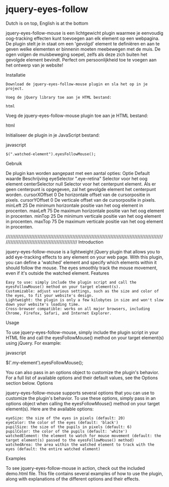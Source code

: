 # jquery-eyes-follow

Dutch is on top, English is at the bottom

jquery-eyes-follow-mouse is een lichtgewicht plugin waarmee je eenvoudig oog-tracking effecten kunt toevoegen aan elk element op een webpagina. De plugin stelt je in staat om een 'gevolgd' element te definiëren en aan te geven welke elementen er binnenin moeten meebewegen met de muis. De ogen volgen de muisbeweging soepel, zelfs als deze zich buiten het gevolgde element bevindt. Perfect om persoonlijkheid toe te voegen aan het ontwerp van je website!

Installatie

    Download de jquery-eyes-follow-mouse plugin en sla het op in je project.

    Voeg de jQuery library toe aan je HTML bestand:

    html

<script src="https://code.jquery.com/jquery-3.6.0.min.js"></script>

Voeg de jquery-eyes-follow-mouse plugin toe aan je HTML bestand:

html

<script src="jquery-eyes-follow-mouse.js"></script>

Initialiseer de plugin in je JavaScript bestand:

javascript

    $(".watched-element").eyesFollowMouse();

Gebruik

De plugin kan worden aangepast met een aantal opties:
Optie	Default waarde	Beschrijving
eyeSelector	".eye-retina"	Selector voor het oog element
centerSelector	null	Selector voor het centerpunt element. Als er geen centerpunt is opgegeven, zal het gevolgde element het centerpunt worden.
cursorXOffset	0	De horizontale offset van de cursorpositie in pixels.
cursorYOffset	0	De verticale offset van de cursorpositie in pixels.
minLeft	25	De minimum horizontale positie van het oog element in procenten.
maxLeft	75	De maximum horizontale positie van het oog element in procenten.
minTop	25	De minimum verticale positie van het oog element in procenten.
maxTop	75	De maximum verticale positie van het oog element in procenten.


////////////////////////////////////////////////////////////////////////////////////////////////////////////////////////////////////////////////
Introduction

jquery-eyes-follow-mouse is a lightweight jQuery plugin that allows you to add eye-tracking effects to any element on your web page. With this plugin, you can define a 'watched' element and specify which elements within it should follow the mouse. The eyes smoothly track the mouse movement, even if it's outside the watched element.
Features

    Easy to use: simply include the plugin script and call the eyesFollowMouse() method on your target element(s).
    Customizable: adjust various settings, such as the size and color of the eyes, to fit your website's design.
    Lightweight: the plugin is only a few kilobytes in size and won't slow down your website's loading time.
    Cross-browser compatible: works on all major browsers, including Chrome, Firefox, Safari, and Internet Explorer.

Usage

To use jquery-eyes-follow-mouse, simply include the plugin script in your HTML file and call the eyesFollowMouse() method on your target element(s) using jQuery. For example:

javascript

$('.my-element').eyesFollowMouse();

You can also pass in an options object to customize the plugin's behavior. For a full list of available options and their default values, see the Options section below.
Options

jquery-eyes-follow-mouse supports several options that you can use to customize the plugin's behavior. To use these options, simply pass in an options object when calling the eyesFollowMouse() method on your target element(s). Here are the available options:

    eyeSize: the size of the eyes in pixels (default: 20)
    eyeColor: the color of the eyes (default: 'black')
    pupilSize: the size of the pupils in pixels (default: 6)
    pupilColor: the color of the pupils (default: 'white')
    watchedElement: the element to watch for mouse movement (default: the target element(s) passed to the eyesFollowMouse() method)
    watchedArea: the area within the watched element to track with the eyes (default: the entire watched element)

Examples

To see jquery-eyes-follow-mouse in action, check out the included demo.html file. This file contains several examples of how to use the plugin, along with explanations of the different options and their effects.
